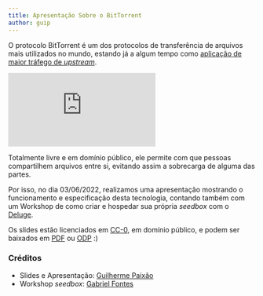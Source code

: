 ```yaml
---
title: Apresentação Sobre o BitTorrent
author: guip
---
```


O protocolo BitTorrent é um dos protocolos de transferência de arquivos mais utilizados no mundo, estando já a algum tempo como [aplicação de maior tráfego de *upstream*](https://torrentfreak.com/bittorrent-is-still-the-king-of-upstream-internet-traffic-but-for-how-long-220304/).

![rede peer-to-peer](http://wiki.inf.ufpr.br/maziero/lib/exe/fetch.php?media=espec:arq-p2p.png)

Totalmente livre e em domínio público, ele permite com que pessoas compartilhem arquivos entre si, evitando assim a sobrecarga de alguma das partes.

Por isso, no dia 03/06/2022, realizamos uma apresentação mostrando o funcionamento e especificação desta tecnologia, contando também com um Workshop de como criar e hospedar sua própria *seedbox* com o [Deluge](https://www.deluge-torrent.org/).

Os slides estão licenciados em [CC-0](https://creativecommons.org/share-your-work/public-domain/cc0/), em domínio público, e podem ser baixados em [PDF](https://cloud.gelos.club/s/X9EHSypRgZST9s2) ou [ODP](https://cloud.gelos.club/s/LkwaFRTyonESZ3R) :)

### Créditos

- Slides e Apresentação: [Guilherme Paixão](https://guip.dev/)
- Workshop *seedbox*: [Gabriel Fontes](https://misterio.me/)

